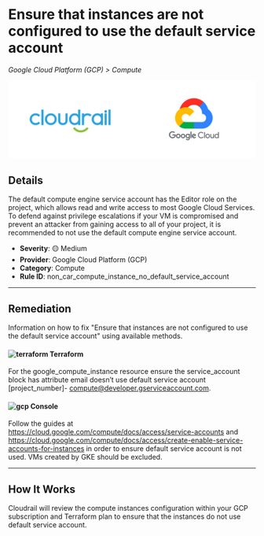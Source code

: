 # Ensure that instances are not configured to use the default service account

*Google Cloud Platform (GCP) > Compute*

![Cloudrail and Google Cloud Platform (GCP) logos](../images/cloudrail_gcp.png)

## Details
The default compute engine service account has the Editor role on the project, which allows read and write access to most Google Cloud Services. To defend against privilege escalations if your VM is compromised and prevent an attacker from gaining access to all of your project, it is recommended to not use the default compute engine service account.

- **Severity**: 🟡 Medium
- **Provider**: Google Cloud Platform (GCP)
- **Category**: Compute
- **Rule ID**: non_car_compute_instance_no_default_service_account

---

## Remediation
Information on how to fix "Ensure that instances are not configured to use the default service account" using available methods.


####  <img src="../_media/emojis/terraform.png" alt="terraform" width="20"/>  Terraform
For the google_compute_instance resource ensure the service_account block has attribute email doesn’t use default service account [project_number]- compute@developer.gserviceaccount.com.










####  <img src="../_media/emojis/gcp.png" alt="gcp" width="20"/> Console
Follow the guides at <https://cloud.google.com/compute/docs/access/service-accounts>  and <https://cloud.google.com/compute/docs/access/create-enable-service-accounts-for-instances> in order to ensure default service account is not used. VMs created by GKE should be excluded.




---

## How It Works
Cloudrail will review the compute instances configuration within your GCP subscription and Terraform plan to ensure that the instances do not use default service account.